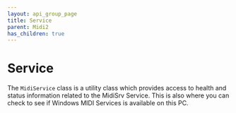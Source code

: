 ```yaml
---
layout: api_group_page
title: Service
parent: Midi2
has_children: true
---
```


# Service

The `MidiService` class is a utility class which provides access to health and status information related to the MidiSrv Service. This is also where you can check to see if Windows MIDI Services is available on this PC.
